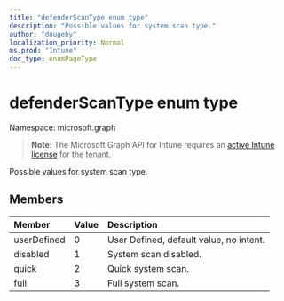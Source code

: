 ```yaml
---
title: "defenderScanType enum type"
description: "Possible values for system scan type."
author: "dougeby"
localization_priority: Normal
ms.prod: "Intune"
doc_type: enumPageType
---
```


# defenderScanType enum type

Namespace: microsoft.graph

> **Note:** The Microsoft Graph API for Intune requires an [active Intune license](https://go.microsoft.com/fwlink/?linkid=839381) for the tenant.

Possible values for system scan type.

## Members
|Member|Value|Description|
|:---|:---|:---|
|userDefined|0|User Defined, default value, no intent.|
|disabled|1|System scan disabled.|
|quick|2|Quick system scan.|
|full|3|Full system scan.|




